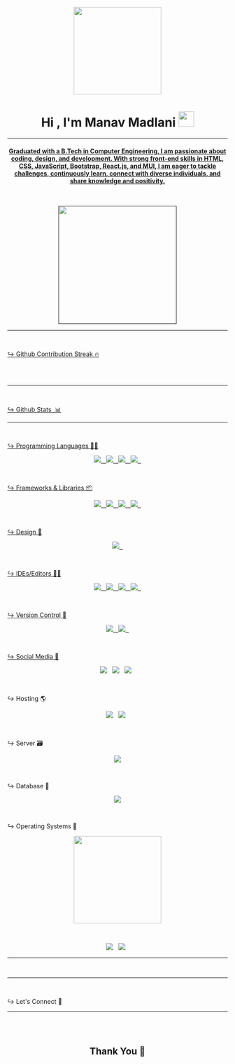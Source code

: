 <p align="center">
    <img src="https://cdn.dribbble.com/users/1563393/screenshots/6594875/desk_guy_test_2.gif" height="200" />
</p>

<h1 align="center">Hi , I'm Manav Madlani <img src="https://media.giphy.com/media/hvRJCLFzcasrR4ia7z/giphy.gif"
        width="35"></h1>
<p align="center">
    <a href=""</a>
</p>
<hr />
<h4 align="center">Graduated with a B.Tech in Computer Engineering, I am passionate about coding, design, and development. With strong front-end skills in HTML, CSS, JavaScript, Bootstrap, React.js, and MUI, I am eager to tackle challenges, continuously learn, connect with diverse individuals, and share knowledge and positivity.</h4>
<br>


<p align='center'>
    <img src="https://media.giphy.com/media/QvpqTCiEcwtvx6wwJK/giphy.gif" width="270" height="270" frameBorder="0"
        class="giphy-embed" allowFullScreen></img>
</p>
<hr>

<br>

<span>&#8618;</span> Github Contribution Streak 🔥
<br>
<br>

<br>

<hr><br>

<span>&#8618;</span> Github Stats &nbsp;📊
<br>
<hr>
<br>

<span>&#8618;</span> Programming Languages 👨‍💻
<br>
<p align='center'>
    <img src="https://img.shields.io/badge/python-3776AB?style=for-the-badge&logo=python&logoColor=white">&nbsp;&nbsp;
    <img
        src="https://img.shields.io/badge/html5-E34F26?style=for-the-badge&logo=html5&logoColor=white">&nbsp;&nbsp;
    <img
        src="https://img.shields.io/badge/css3-1572B6?style=for-the-badge&logo=css3&logoColor=white">&nbsp;&nbsp;
    <img
        src="https://img.shields.io/badge/javascript-F7DF1E?style=for-the-badge&logo=javascript&logoColor=black">&nbsp;&nbsp;
</p>
<br>

<span>&#8618;</span> Frameworks & Libraries 📦
<br>
<p align='center'>
    <img
        src="https://img.shields.io/badge/bootstrap-563D7C?style=for-the-badge&logo=bootstrap&logoColor=white">&nbsp;&nbsp;
    <img
        src="https://img.shields.io/badge/material%20ui-0081CB?style=for-the-badge&logo=mui&logoColor=white">&nbsp;&nbsp;
    <img
        src="https://img.shields.io/badge/redux-764ABC?style=for-the-badge&logo=redux&logoColor=white">&nbsp;&nbsp;
    <img
        src="https://img.shields.io/badge/react-61DAFB?style=for-the-badge&logo=react&logoColor=black">&nbsp;&nbsp;
</p>
<br>

<span>&#8618;</span> Design 🎨
<br>
<p align='center'>
    <img
        src="https://img.shields.io/badge/Canva-00C4CC?style=for-the-badge&logo=canva&logoColor=white">&nbsp;&nbsp;
</p>
<br>

<span>&#8618;</span> IDEs/Editors 👨‍🔧
<br>
<p align="center">
    <img src="https://img.shields.io/badge/CodePen-000000?style=for-the-badge&logo=codepen&logoColor=white">&nbsp;&nbsp;
    <img
        src="https://img.shields.io/badge/jupyter-F37626?style=for-the-badge&logo=jupyter&logoColor=white">&nbsp;&nbsp;
    <img
        src="https://img.shields.io/badge/pycharm-000000?style=for-the-badge&logo=pycharm&logoColor=white&labelColor=21D789">&nbsp;&nbsp;
    <img
        src="https://img.shields.io/badge/Visual%20Studio%20Code-0078D7?style=for-the-badge&logo=visual-studio-code&logoColor=white">&nbsp;&nbsp;
</p>
<br>

<span>&#8618;</span> Version Control 🔧
<br>
<p align='center'>
    <img src="https://img.shields.io/badge/git-F05032?style=for-the-badge&logo=git&logoColor=white">&nbsp;&nbsp;
    <img
        src="https://img.shields.io/badge/github-181717?style=for-the-badge&logo=github&logoColor=white">&nbsp;&nbsp;
</p>
<br>

<span>&#8618;</span> Social Media 🔗
<br>
<p align='center'>
    <a href="https://www.instagram.com/myself_manav_" target="_blank">
        <img
            src="https://img.shields.io/badge/Instagram-E4405F?style=for-the-badge&logo=Instagram&logoColor=white"></a>&nbsp;&nbsp;
    <a href="https://www.linkedin.com/in/manav-madlani-975587202" target="_blank">
        <img
            src="https://img.shields.io/badge/linkedin-0077B5?style=for-the-badge&logo=linkedin&logoColor=white"></a>&nbsp;&nbsp;
    <a href="https://www.youtube.com/channel/UCsFf6ED3rwtaFBFozCVpW3Q" target="_blank">
        <img
            src="https://img.shields.io/badge/YouTube-FF0000?style=for-the-badge&logo=youtube&logoColor=white"></a>&nbsp;&nbsp;
</p>
<br>

<span>&#8618;</span> Hosting 🌎
<br>
<p align='center'>
    <img
        src="https://img.shields.io/badge/vercel-000000?style=for-the-badge&logo=vercel&logoColor=white">&nbsp;&nbsp;
    <img
        src="https://img.shields.io/badge/github%20pages-181717?style=for-the-badge&logo=github&logoColor=white">&nbsp;&nbsp;
</p>
<br>

<span>&#8618;</span> Server 🗃️
<br>
<p align='center'>
    <img src="https://img.shields.io/badge/apache-D22128?style=for-the-badge&logo=apache&logoColor=white">
</p>
<br>

<span>&#8618;</span> Database 💾
<br>
<p align='center'>
    <img src="https://img.shields.io/badge/mysql-4479A1?style=for-the-badge&logo=mysql&logoColor=white">
</p>
<br>

<span>&#8618;</span> Operating Systems 🐧
<br>
<p align='center'>
    <img src="https://media.giphy.com/media/WFZvB7VIXBgiz3oDXE/giphy.gif" width="200" height="200" frameBorder="0"
        class="giphy-embed" allowFullScreen></img>
</p>
<br>
<p align='center'>
    <img src="https://img.shields.io/badge/Ubuntu-E95420?style=for-the-badge&logo=ubuntu&logoColor=white">&nbsp;&nbsp;
    <img src="https://img.shields.io/badge/Windows-0078D6?style=for-the-badge&logo=windows&logoColor=white">&nbsp;&nbsp;
</p>
<hr>
<br>

<hr>
<br>

<span>&#8618;</span> Let's Connect 🙋
<p align="center">
    <a href="https://instagram.com/myself_manav_"></a>

</p>

<hr>
<br>

<br>

<h2 align='center'>Thank You 🙂</h2>



